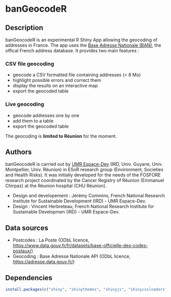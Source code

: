 # banGeocodeR

## Description
banGeocodeR is an experimental R Shiny App allowing the geocoding of addresses in France. The app uses the [Base Adresse Nationale (BAN)](https://adresse.data.gouv.fr/), the offical French address database. It provides two main features :

### CSV file geocoding
* geocode a CSV formatted file containing addresses (< 8 Mo)
* highlight possible errors and correct them
* display the results on an interactive map
* export the geocoded table

### Live geocoding
* geocode addresses one by one
* add them to a table
* export the geocoded table

The geocoding is **limited to Réunion** for the moment.

## Authors
banGeocodeR is carried out by [UMR Espace-Dev](http://www.espace-dev.fr/) (IRD, Univ. Guyane, Univ. Montpellier, Univ. Réunion) in ESoR research group (Environment, Societies and Health Risks). It was initially developed for the needs of the FOSFORE research project coordinated by the Cancer Registry of Réunion (Emmanuel Chirpaz) at the Réunion hospital (CHU Réunion).

* Design and developement : Jérémy Commins, French National Research Institute for Sustainable Development (IRD) - UMR Espace-Dev.
* Design : Vincent Herbreteau, French National Research Institute for Sustainable Developmen (IRD) - UMR Espace-Dev.

## Data sources
* Postcodes : La Poste (ODbL licence, https://www.data.gouv.fr/fr/datasets/base-officielle-des-codes-postaux/)
* Geocoding : Base Adresse Nationale API (ODbL licence, https://adresse.data.gouv.fr/)

## Dependencies
```r
install.packages(c("shiny", "shinythemes", "shinyjs", "shinycssloaders", "DT", "leaflet", "httr", "RCurl", "plyr", "RColorBrewer"))
```
